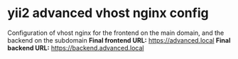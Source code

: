 # yii2 advanced vhost nginx config
Configuration of vhost nginx for the frontend on the main domain, and the backend on the subdomain
**Final frontend URL:** https://advanced.local
**Final backend URL:** https://backend.advanced.local
